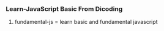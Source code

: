 ### Learn-JavaScript Basic From Dicoding

1. fundamental-js = learn basic and fundamental javascript
